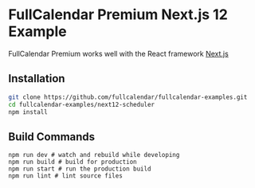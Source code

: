 
# FullCalendar Premium Next.js 12 Example

FullCalendar Premium works well with the React framework [Next.js](https://nextjs.org/)


## Installation

```bash
git clone https://github.com/fullcalendar/fullcalendar-examples.git
cd fullcalendar-examples/next12-scheduler
npm install
```


## Build Commands

```
npm run dev # watch and rebuild while developing
npm run build # build for production
npm run start # run the production build
npm run lint # lint source files
```
